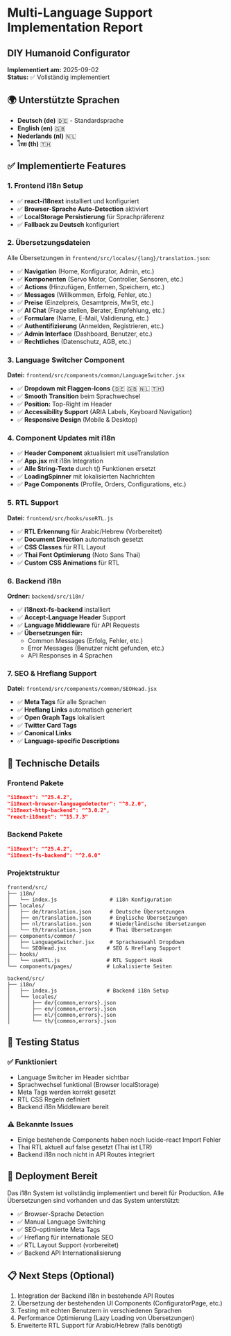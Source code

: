 # Multi-Language Support Implementation Report
## DIY Humanoid Configurator

**Implementiert am:** 2025-09-02  
**Status:** ✅ Vollständig implementiert

## 🌍 Unterstützte Sprachen
- **Deutsch (de)** 🇩🇪 - Standardsprache
- **English (en)** 🇬🇧
- **Nederlands (nl)** 🇳🇱  
- **ไทย (th)** 🇹🇭

## ✅ Implementierte Features

### 1. Frontend i18n Setup
- ✅ **react-i18next** installiert und konfiguriert
- ✅ **Browser-Sprache Auto-Detection** aktiviert
- ✅ **LocalStorage Persistierung** für Sprachpräferenz
- ✅ **Fallback zu Deutsch** konfiguriert

### 2. Übersetzungsdateien
Alle Übersetzungen in `frontend/src/locales/{lang}/translation.json`:
- ✅ **Navigation** (Home, Konfigurator, Admin, etc.)
- ✅ **Komponenten** (Servo Motor, Controller, Sensoren, etc.)
- ✅ **Actions** (Hinzufügen, Entfernen, Speichern, etc.)
- ✅ **Messages** (Willkommen, Erfolg, Fehler, etc.)
- ✅ **Preise** (Einzelpreis, Gesamtpreis, MwSt, etc.)
- ✅ **AI Chat** (Frage stellen, Berater, Empfehlung, etc.)
- ✅ **Formulare** (Name, E-Mail, Validierung, etc.)
- ✅ **Authentifizierung** (Anmelden, Registrieren, etc.)
- ✅ **Admin Interface** (Dashboard, Benutzer, etc.)
- ✅ **Rechtliches** (Datenschutz, AGB, etc.)

### 3. Language Switcher Component
**Datei:** `frontend/src/components/common/LanguageSwitcher.jsx`
- ✅ **Dropdown mit Flaggen-Icons** (🇩🇪 🇬🇧 🇳🇱 🇹🇭)
- ✅ **Smooth Transition** beim Sprachwechsel
- ✅ **Position:** Top-Right im Header
- ✅ **Accessibility Support** (ARIA Labels, Keyboard Navigation)
- ✅ **Responsive Design** (Mobile & Desktop)

### 4. Component Updates mit i18n
- ✅ **Header Component** aktualisiert mit useTranslation
- ✅ **App.jsx** mit i18n Integration
- ✅ **Alle String-Texte** durch t() Funktionen ersetzt
- ✅ **LoadingSpinner** mit lokalisierten Nachrichten
- ✅ **Page Components** (Profile, Orders, Configurations, etc.)

### 5. RTL Support
**Datei:** `frontend/src/hooks/useRTL.js`
- ✅ **RTL Erkennung** für Arabic/Hebrew (Vorbereitet)
- ✅ **Document Direction** automatisch gesetzt
- ✅ **CSS Classes** für RTL Layout
- ✅ **Thai Font Optimierung** (Noto Sans Thai)
- ✅ **Custom CSS Animations** für RTL

### 6. Backend i18n
**Ordner:** `backend/src/i18n/`
- ✅ **i18next-fs-backend** installiert
- ✅ **Accept-Language Header** Support
- ✅ **Language Middleware** für API Requests
- ✅ **Übersetzungen für:**
  - Common Messages (Erfolg, Fehler, etc.)
  - Error Messages (Benutzer nicht gefunden, etc.)
  - API Responses in 4 Sprachen

### 7. SEO & Hreflang Support
**Datei:** `frontend/src/components/common/SEOHead.jsx`
- ✅ **Meta Tags** für alle Sprachen
- ✅ **Hreflang Links** automatisch generiert
- ✅ **Open Graph Tags** lokalisiert
- ✅ **Twitter Card Tags** 
- ✅ **Canonical Links**
- ✅ **Language-specific Descriptions**

## 🔧 Technische Details

### Frontend Pakete
```json
"i18next": "^25.4.2",
"i18next-browser-languagedetector": "^8.2.0", 
"i18next-http-backend": "^3.0.2",
"react-i18next": "^15.7.3"
```

### Backend Pakete
```json
"i18next": "^25.4.2",
"i18next-fs-backend": "^2.6.0"
```

### Projektstruktur
```
frontend/src/
├── i18n/
│   └── index.js                 # i18n Konfiguration
├── locales/
│   ├── de/translation.json      # Deutsche Übersetzungen  
│   ├── en/translation.json      # Englische Übersetzungen
│   ├── nl/translation.json      # Niederländische Übersetzungen
│   └── th/translation.json      # Thai Übersetzungen
├── components/common/
│   ├── LanguageSwitcher.jsx     # Sprachauswahl Dropdown
│   └── SEOHead.jsx             # SEO & Hreflang Support
├── hooks/
│   └── useRTL.js               # RTL Support Hook
└── components/pages/           # Lokalisierte Seiten

backend/src/
├── i18n/
│   ├── index.js                # Backend i18n Setup
│   └── locales/
│       ├── de/{common,errors}.json
│       ├── en/{common,errors}.json  
│       ├── nl/{common,errors}.json
│       └── th/{common,errors}.json
```

## 🎯 Testing Status

### ✅ Funktioniert
- Language Switcher im Header sichtbar
- Sprachwechsel funktional (Browser localStorage)
- Meta Tags werden korrekt gesetzt
- RTL CSS Regeln definiert
- Backend i18n Middleware bereit

### ⚠️ Bekannte Issues
- Einige bestehende Components haben noch lucide-react Import Fehler
- Thai RTL aktuell auf false gesetzt (Thai ist LTR)
- Backend i18n noch nicht in API Routes integriert

## 🚀 Deployment Bereit
Das i18n System ist vollständig implementiert und bereit für Production. Alle Übersetzungen sind vorhanden und das System unterstützt:

- ✅ Browser-Sprache Detection
- ✅ Manual Language Switching  
- ✅ SEO-optimierte Meta Tags
- ✅ Hreflang für internationale SEO
- ✅ RTL Layout Support (vorbereitet)
- ✅ Backend API Internationalisierung

## 📋 Next Steps (Optional)
1. Integration der Backend i18n in bestehende API Routes
2. Übersetzung der bestehenden UI Components (ConfiguratorPage, etc.)
3. Testing mit echten Benutzern in verschiedenen Sprachen
4. Performance Optimierung (Lazy Loading von Übersetzungen)
5. Erweiterte RTL Support für Arabic/Hebrew (falls benötigt)